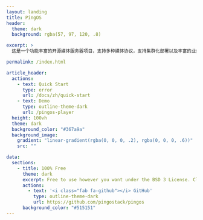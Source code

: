 ```yaml
---
layout: landing
title: PingOS
header:
  theme: dark
  background: rgba(57, 97, 120, .8)

excerpt: >
  这是一个功能丰富的开源媒体服务器项目，支持多种媒体协议，支持集群化部署以及丰富的业务开发接口。

permalink: /index.html

article_header:
  actions:
    - text: Quick Start
      type: error
      url: /docs/zh/quick-start
    - text: Demo
      type: outline-theme-dark
      url: /pingos-player
  height: 100vh
  theme: dark
  background_color: "#367a9a"
  background_image:
    gradient: "linear-gradient(rgba(0, 0, 0, .2), rgba(0, 0, 0, .6))"
    src: ""

data:
  sections:
    - title: 100% Free
      theme: dark
      excerpt: Free to use however you want under the BSD 3 License. Clone it, fork it, customize it, whatever!
      actions:
        - text: '<i class="fab fa-github"></i> GitHub'
          type: outline-theme-dark
          url: https://github.com/pingostack/pingos
      background_color: "#515151"
---
```


